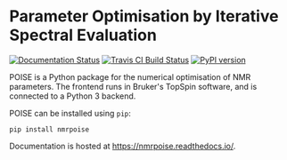 # Parameter Optimisation by Iterative Spectral Evaluation

[![Documentation Status](https://readthedocs.org/projects/nmrpoise/badge/?version=latest)](https://nmrpoise.readthedocs.io/en/latest/?badge=latest)
[![Travis CI Build Status](https://travis-ci.com/yongrenjie/nmrpoise.svg?branch=master)](https://travis-ci.com/github/yongrenjie/nmrpoise)
[![PyPI version](https://badge.fury.io/py/nmrpoise.svg)](https://badge.fury.io/py/nmrpoise)

POISE is a Python package for the numerical optimisation of NMR parameters.
The frontend runs in Bruker's TopSpin software, and is connected to a Python 3 backend.

POISE can be installed using ``pip``:

    pip install nmrpoise

Documentation is hosted at https://nmrpoise.readthedocs.io/.
